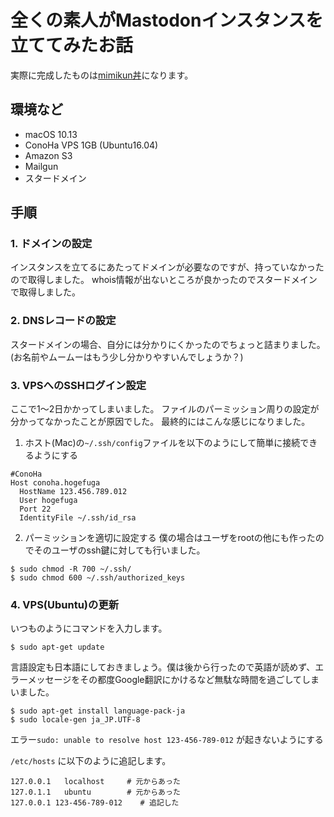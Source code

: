 # 全くの素人がMastodonインスタンスを立ててみたお話

実際に完成したものは[mimikun丼](https://mstdn.mimikun.jp)になります。

## 環境など
+ macOS 10.13
+ ConoHa VPS 1GB (Ubuntu16.04)
+ Amazon S3
+ Mailgun
+ スタードメイン

## 手順

### 1. ドメインの設定
インスタンスを立てるにあたってドメインが必要なのですが、持っていなかったので取得しました。
whois情報が出ないところが良かったのでスタードメインで取得しました。

### 2. DNSレコードの設定
スタードメインの場合、自分には分かりにくかったのでちょっと詰まりました。
(お名前やムームーはもう少し分かりやすいんでしょうか？)

### 3. VPSへのSSHログイン設定
ここで1〜2日かかってしまいました。
ファイルのパーミッション周りの設定が分かってなかったことが原因でした。
最終的にはこんな感じになりました。

1. ホスト(Mac)の`~/.ssh/config`ファイルを以下のようにして簡単に接続できるようにする

```
#ConoHa
Host conoha.hogefuga
  HostName 123.456.789.012
  User hogefuga
  Port 22
  IdentityFile ~/.ssh/id_rsa
```

2. パーミッションを適切に設定する
僕の場合はユーザをrootの他にも作ったのでそのユーザのssh鍵に対しても行いました。

```
$ sudo chmod -R 700 ~/.ssh/
$ sudo chmod 600 ~/.ssh/authorized_keys
```

### 4. VPS(Ubuntu)の更新
いつものようにコマンドを入力します。

```
$ sudo apt-get update
```

言語設定も日本語にしておきましょう。僕は後から行ったので英語が読めず、エラーメッセージをその都度Google翻訳にかけるなど無駄な時間を過ごしてしまいました。

```
$ sudo apt-get install language-pack-ja
$ sudo locale-gen ja_JP.UTF-8
```

エラー`sudo: unable to resolve host 123-456-789-012` が起きないようにする

`/etc/hosts` に以下のように追記します。

```
127.0.0.1	localhost     # 元からあった
127.0.1.1	ubuntu        # 元からあった
127.0.0.1 123-456-789-012    # 追記した
```

